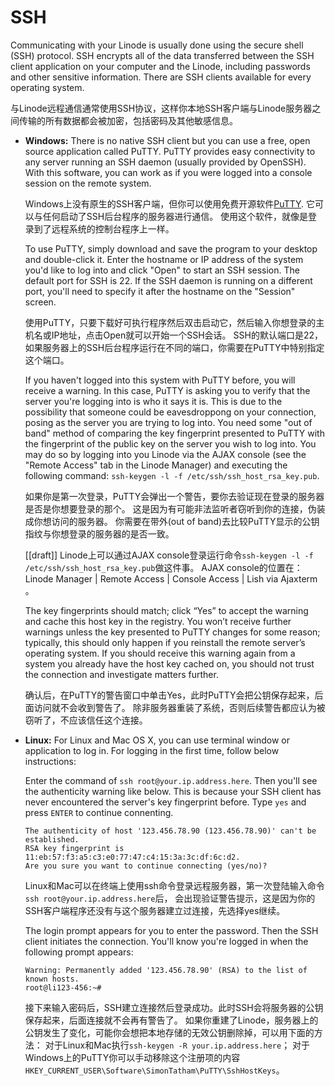 
# SSH

Communicating with your Linode is usually done using the secure shell (SSH) protocol.
SSH encrypts all of the data transferred between the SSH client application on your computer and the Linode,
including passwords and other sensitive information.
There are SSH clients available for every operating system.

与Linode远程通信通常使用SSH协议，这样你本地SSH客户端与Linode服务器之间传输的所有数据都会被加密，包括密码及其他敏感信息。

- **Windows:** There is no native SSH client but you can use a free, open source application called PuTTY.
  PuTTY provides easy connectivity to any server running an SSH daemon (usually provided by OpenSSH).
  With this software, you can work as if you were logged into a console session on the remote system.
  
  Windows上没有原生的SSH客户端，但你可以使用免费开源软件[PuTTY][].
  它可以与任何启动了SSH后台程序的服务器进行通信。
  使用这个软件，就像是登录到了远程系统的控制台程序上一样。
  
  To use PuTTY, simply download and save the program to your desktop and double-click it.
  Enter the hostname or IP address of the system you'd like to log into and click "Open" to start an SSH session.
  The default port for SSH is 22. If the SSH daemon is running on a different port, 
  you'll need to specify it after the hostname on the "Session" screen.
  
  使用PuTTY，只要下载好可执行程序然后双击启动它，然后输入你想登录的主机名或IP地址，点击Open就可以开始一个SSH会话。
  SSH的默认端口是22，如果服务器上的SSH后台程序运行在不同的端口，你需要在PuTTY中特别指定这个端口。
  
  If you haven't logged into this system with PuTTY before, you will receive a warning.
  In this case, PuTTY is asking you to verify that the server you're logging into is who it says it is.
  This is due to the possibility that someone could be eavesdroppong on your connection, posing as the server you are trying to log into.
  You need some "out of band" method of comparing the key fingerprint presented to PuTTY 
  with the fingerprint of the public key on the server you wish to log into.
  You may do so by logging into you Linode via the AJAX console (see the "Remote Access" tab in the Linode Manager)
  and executing the following command: `ssh-keygen -l -f /etc/ssh/ssh_host_rsa_key.pub`.
  
  如果你是第一次登录，PuTTY会弹出一个警告，要你去验证现在登录的服务器是否是你想要登录的那个。
  这是因为有可能非法监听者窃听到你的连接，伪装成你想访问的服务器。
  你需要在带外(out of band)去比较PuTTY显示的公钥指纹与你想登录的服务器的是否一致。
  
  [[draft]] Linode上可以通过AJAX console登录运行命令`ssh-keygen -l -f /etc/ssh/ssh_host_rsa_key.pub`做这件事。
  AJAX console的位置在：Linode Manager | Remote Access | Console Access | Lish via Ajaxterm 。
  
  The key fingerprints should match; click “Yes” to accept the warning and cache this host key in the registry. 
  You won’t receive further warnings unless the key presented to PuTTY changes for some reason; 
  typically, this should only happen if you reinstall the remote server’s operating system. 
  If you should receive this warning again from a system you already have the host key cached on, 
  you should not trust the connection and investigate matters further.
  
  确认后，在PuTTY的警告窗口中单击Yes，此时PuTTY会把公钥保存起来，后面访问就不会收到警告了。
  除非服务器重装了系统，否则后续警告都应认为被窃听了，不应该信任这个连接。
  
[PuTTY]: http://www.chiark.greenend.org.uk/~sgtatham/putty/

- **Linux:** For Linux and Mac OS X, you can use terminal window or application to log in.
  For logging in the first time, follow below instructions:
  
  Enter the command of `ssh root@your.ip.address.here`. Then you'll see the authenticity warning like below.
  This is because your SSH client has never encountered the server's key fingerprint before.
  Type `yes` and press `ENTER` to continue connenting.
  ```
  The authenticity of host '123.456.78.90 (123.456.78.90)' can't be established.
  RSA key fingerprint is 11:eb:57:f3:a5:c3:e0:77:47:c4:15:3a:3c:df:6c:d2.
  Are you sure you want to continue connecting (yes/no)? 
  ```
  
  Linux和Mac可以在终端上使用ssh命令登录远程服务器，第一次登陆输入命令`ssh root@your.ip.address.here`后，
  会出现验证警告提示，这是因为你的SSH客户端程序还没有与这个服务器建立过连接，先选择yes继续。
  
  The login prompt appears for you to enter the password. Then the SSH client initiates the connection.
  You'll know you're logged in when the following prompt appears:
  ```
  Warning: Permanently added '123.456.78.90' (RSA) to the list of known hosts.
  root@li123-456:~#
  ```
  
  接下来输入密码后，SSH建立连接然后登录成功。此时SSH会将服务器的公钥保存起来，后面连接就不会再有警告了。
  如果你重建了Linode，服务器上的公钥发生了变化，可能你会想把本地存储的无效公钥删除掉，可以用下面的方法：
  对于Linux和Mac执行`ssh-keygen -R your.ip.address.here`；
  对于Windows上的PuTTY你可以手动移除这个注册项的内容`HKEY_CURRENT_USER\Software\SimonTatham\PuTTY\SshHostKeys`。

  



